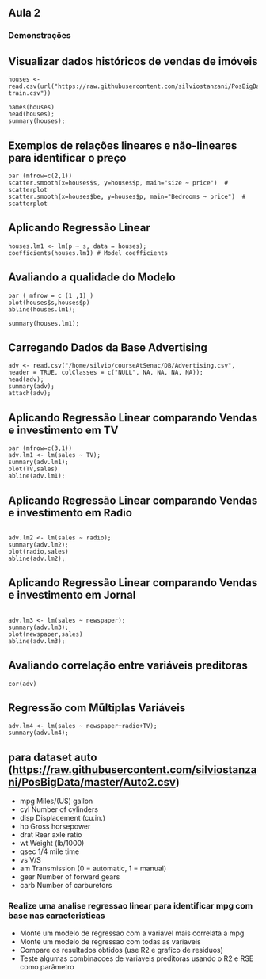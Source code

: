 ## Aula 2

### Demonstrações

## Visualizar dados históricos de vendas de imóveis
```
houses <- read.csv(url("https://raw.githubusercontent.com/silviostanzani/PosBigData/master/housing-train.csv"))

names(houses)
head(houses);
summary(houses);
```

## Exemplos de relações lineares e não-lineares para identificar o preço
```
par (mfrow=c(2,1))
scatter.smooth(x=houses$s, y=houses$p, main="size ~ price")  # scatterplot
scatter.smooth(x=houses$be, y=houses$p, main="Bedrooms ~ price")  # scatterplot
```

## Aplicando Regressão Linear

```
houses.lm1 <- lm(p ~ s, data = houses);
coefficients(houses.lm1) # Model coefficients
```

## Avaliando a qualidade do Modelo
```
par ( mfrow = c (1 ,1) )
plot(houses$s,houses$p)
abline(houses.lm1);

summary(houses.lm1);
```


## Carregando Dados da Base Advertising
```
adv <- read.csv("/home/silvio/courseAtSenac/DB/Advertising.csv", header = TRUE, colClasses = c("NULL", NA, NA, NA, NA)); 
head(adv);
summary(adv);
attach(adv);
```

## Aplicando Regressão Linear comparando Vendas e investimento em TV
```
par (mfrow=c(3,1))
adv.lm1 <- lm(sales ~ TV);
summary(adv.lm1);
plot(TV,sales)
abline(adv.lm1);

```

## Aplicando Regressão Linear comparando Vendas e investimento em Radio
```

adv.lm2 <- lm(sales ~ radio);
summary(adv.lm2);
plot(radio,sales)
abline(adv.lm2);

```

## Aplicando Regressão Linear comparando Vendas e investimento em Jornal
```

adv.lm3 <- lm(sales ~ newspaper);
summary(adv.lm3);
plot(newspaper,sales)
abline(adv.lm3);
```

## Avaliando correlação entre variáveis preditoras
```
cor(adv)
```

## Regressão com Mũltiplas Variáveis
```
adv.lm4 <- lm(sales ~ newspaper+radio+TV);
summary(adv.lm4);
```
## para dataset auto (https://raw.githubusercontent.com/silviostanzani/PosBigData/master/Auto2.csv)

* mpg	Miles/(US) gallon
* cyl	Number of cylinders
* disp	Displacement (cu.in.)
* hp	Gross horsepower
* drat	Rear axle ratio
* wt	Weight (lb/1000)
* qsec	1/4 mile time
* vs	V/S
* am	Transmission (0 = automatic, 1 = manual)
* gear	Number of forward gears
* carb	Number of carburetors

### Realize uma analise regressao linear para identificar mpg com base nas caracteristicas
* Monte um modelo de regressao com a variavel mais correlata a mpg
* Monte um modelo de regressao com todas as variaveis
* Compare os resultados obtidos (use R2 e grafico de residuos)
* Teste algumas combinacoes de variaveis preditoras usando o R2 e RSE como parâmetro
